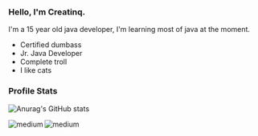 ### Hello, I'm Creatinq.

I'm a 15 year old java developer, I'm learning most of java at the moment.
- Certified dumbass
- Jr. Java Developer
- Complete troll
- I like cats

### Profile Stats

![Anurag's GitHub stats](https://github-readme-stats.vercel.app/api?username=Creatinq&show_icons=true&theme=graywhite)

<img align="left" alt="medium" src="https://img.shields.io/badge/Intel%20Core_i5_11th-0071C5?style=for-the-badge&logo=intel&logoColor=white" />
<img align="left" alt="medium" src="https://img.shields.io/badge/NVIDIA-RTX3060ti-76B900?style=for-the-badge&logo=nvidia&logoColor=white" />

